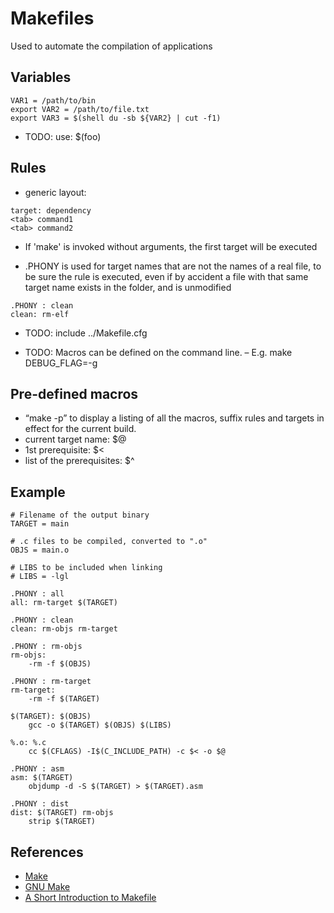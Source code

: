# Makefiles

Used to automate the compilation of applications

## Variables
```
VAR1 = /path/to/bin
export VAR2 = /path/to/file.txt
export VAR3 = $(shell du -sb ${VAR2} | cut -f1)
```
* TODO: use: $(foo)

## Rules
* generic layout:
```
target: dependency
<tab> command1
<tab> command2
```
* If 'make' is invoked without arguments, the first target will be executed

* .PHONY is used for target names that are not the names of a real file, to be sure the rule is executed, even if by accident a file with that same target name exists in the folder, and is unmodified
```
.PHONY : clean
clean: rm-elf
```
* TODO: include ../Makefile.cfg

* TODO: Macros can be defined on the command line.
– E.g. make DEBUG_FLAG=-g

## Pre-defined macros
* “make -p” to display a listing of all the macros, suffix rules and targets in effect for the current build.
* current target name: $@
* 1st prerequisite: $<
* list of the prerequisites: $^


## Example
```
# Filename of the output binary
TARGET = main

# .c files to be compiled, converted to ".o"
OBJS = main.o

# LIBS to be included when linking
# LIBS = -lgl

.PHONY : all
all: rm-target $(TARGET)

.PHONY : clean
clean: rm-objs rm-target

.PHONY : rm-objs
rm-objs:
	-rm -f $(OBJS)

.PHONY : rm-target
rm-target:
	-rm -f $(TARGET)

$(TARGET): $(OBJS)
	gcc -o $(TARGET) $(OBJS) $(LIBS)

%.o: %.c
	cc $(CFLAGS) -I$(C_INCLUDE_PATH) -c $< -o $@

.PHONY : asm
asm: $(TARGET)
	objdump -d -S $(TARGET) > $(TARGET).asm

.PHONY : dist
dist: $(TARGET) rm-objs
	strip $(TARGET)
```

## References
* [Make](https://en.wikipedia.org/wiki/Make_(software))
* [GNU Make](https://www.gnu.org/software/make/manual/html_node/)
* [A Short Introduction to Makefile](https://www3.nd.edu/~zxu2/acms60212-40212/Makefile.pdf)
